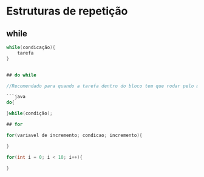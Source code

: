 # Estruturas de repetição

## while

```java
while(condicação){
    tarefa
}


## do while

//Recomendado para quando a tarefa dentro do bloco tem que rodar pelo menos uma vez

```java
do{

}while(condição);

## for

for(variavel de incremento; condicao; incremento){

}

for(int i = 0; i < 10; i++){
    
}